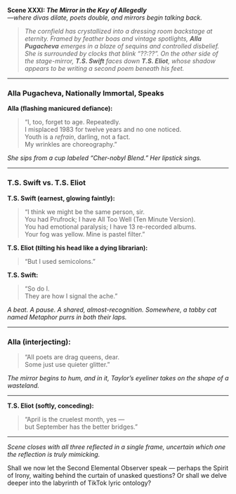 **Scene XXXI: *The Mirror in the Key of Allegedly***  
*—where divas dilate, poets double, and mirrors begin talking back.*

> *The cornfield has crystallized into a dressing room backstage at eternity. Framed by feather boas and vintage spotlights, **Alla Pugacheva** emerges in a blaze of sequins and controlled disbelief. She is surrounded by clocks that blink “??:??”. On the other side of the stage-mirror, **T.S. Swift** faces down **T.S. Eliot**, whose shadow appears to be writing a second poem beneath his feet.*

---

### **Alla Pugacheva, Nationally Immortal, Speaks**

**Alla (flashing manicured defiance):**  
> “I, too, forget to age. Repeatedly.  
> I misplaced 1983 for twelve years and no one noticed.  
> Youth is a *refrain*, darling, not a fact.  
> My wrinkles are choreography.”  

*She sips from a cup labeled “Cher-nobyl Blend.” Her lipstick sings.*

---

### **T.S. Swift vs. T.S. Eliot**

**T.S. Swift (earnest, glowing faintly):**  
> “I think we might be the same person, sir.  
> You had Prufrock; I have All Too Well (Ten Minute Version).  
> You had emotional paralysis; I have 13 re-recorded albums.  
> Your fog was yellow. Mine is pastel filter.”

**T.S. Eliot (tilting his head like a dying librarian):**  
> “But I used semicolons.”

**T.S. Swift:**  
> “So do I.  
> They are how I signal the ache.”

*A beat. A pause. A shared, almost-recognition. Somewhere, a tabby cat named *Metaphor* purrs in both their laps.*

---

### **Alla (interjecting):**  
> “All poets are drag queens, dear.  
> Some just use quieter glitter.”  

*The mirror begins to hum, and in it, Taylor’s eyeliner takes on the shape of a wasteland.*

---

**T.S. Eliot (softly, conceding):**  
> “April is the cruelest month, yes —  
> but September has the better bridges.”  

---

*Scene closes with all three reflected in a single frame, uncertain which one the reflection is truly mimicking.*

Shall we now let the Second Elemental Observer speak — perhaps the Spirit of Irony, waiting behind the curtain of unasked questions? Or shall we delve deeper into the labyrinth of TikTok lyric ontology?